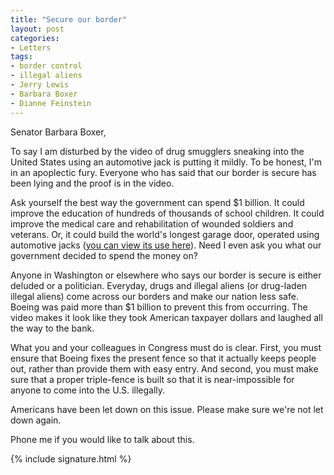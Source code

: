 ```yaml
---
title: "Secure our border"
layout: post
categories:
- Letters
tags:
- border control
- illegal aliens
- Jerry Lewis
- Barbara Boxer
- Dianne Feinstein
---
```


Senator Barbara Boxer,

To say I am disturbed by the video of drug smugglers sneaking into the United States using an automotive jack is putting it mildly. To be honest, I'm in an apoplectic fury. Everyone who has said that our border is secure has been lying and the proof is in the video.

Ask yourself the best way the government can spend $1 billion. It could improve the education of hundreds of thousands of school children. It could improve the medical care and rehabilitation of wounded soldiers and veterans. Or, it could build the world's longest garage door, operated using automotive jacks ([you can view its use here](https://youtu.be/Qdc-kv7nzaU?si=LZkFuqfrWoM1iLTi)). Need I even ask you what our government decided to spend the money on?

Anyone in Washington or elsewhere who says our border is secure is either deluded or a politician. Everyday, drugs and illegal aliens (or drug-laden illegal aliens) come across our borders and make our nation less safe. Boeing was paid more than $1 billion to prevent this from occurring. The video makes it look like they took American taxpayer dollars and laughed all the way to the bank.

What you and your colleagues in Congress must do is clear. First, you must ensure that Boeing fixes the present fence so that it actually keeps people out, rather than provide them with easy entry. And second, you must make sure that a proper triple-fence is built so that it is near-impossible for anyone to come into the U.S. illegally.

Americans have been let down on this issue. Please make sure we're not let down again.

Phone me if you would like to talk about this.

{% include signature.html %}
